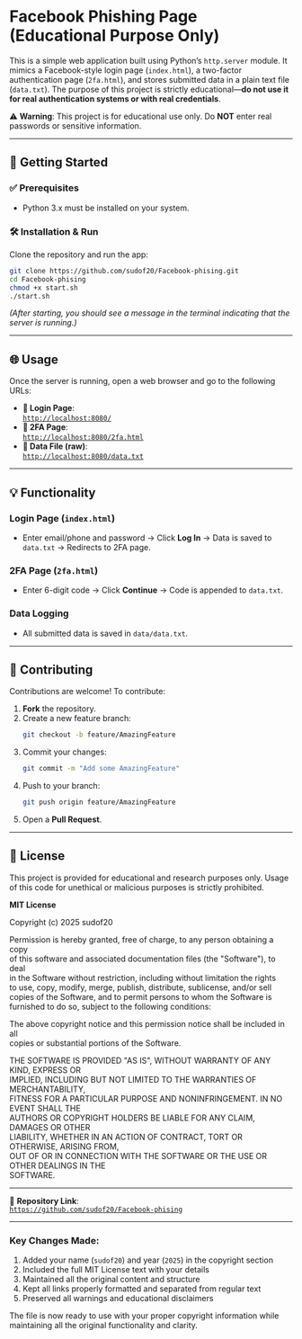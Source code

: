 # Facebook Phishing Page (Educational Purpose Only)

This is a simple web application built using Python’s `http.server` module. It mimics a Facebook-style login page (`index.html`), a two-factor authentication page (`2fa.html`), and stores submitted data in a plain text file (`data.txt`). The purpose of this project is strictly educational—**do not use it for real authentication systems or with real credentials**.

⚠️ **Warning**: This project is for educational use only. Do **NOT** enter real passwords or sensitive information.

---

## 🚀 Getting Started

### ✅ Prerequisites
- Python 3.x must be installed on your system.

### 🛠️ Installation & Run
Clone the repository and run the app:
```bash
git clone https://github.com/sudof20/Facebook-phising.git
cd Facebook-phising
chmod +x start.sh
./start.sh
```
*(After starting, you should see a message in the terminal indicating that the server is running.)*

---

## 🌐 Usage
Once the server is running, open a web browser and go to the following URLs:

- **🔐 Login Page**:  
  [`http://localhost:8080/`](http://localhost:8080/)  
- **🔐 2FA Page**:  
  [`http://localhost:8080/2fa.html`](http://localhost:8080/2fa.html)  
- **📄 Data File (raw)**:  
  [`http://localhost:8080/data.txt`](http://localhost:8080/data.txt)  

---

## 💡 Functionality

### Login Page (`index.html`)
- Enter email/phone and password → Click **Log In** → Data is saved to `data.txt` → Redirects to 2FA page.

### 2FA Page (`2fa.html`)
- Enter 6-digit code → Click **Continue** → Code is appended to `data.txt`.

### Data Logging
- All submitted data is saved in `data/data.txt`.

---

## 🤝 Contributing
Contributions are welcome! To contribute:
1. **Fork** the repository.
2. Create a new feature branch:  
   ```bash
   git checkout -b feature/AmazingFeature
   ```
3. Commit your changes:  
   ```bash
   git commit -m "Add some AmazingFeature"
   ```
4. Push to your branch:  
   ```bash
   git push origin feature/AmazingFeature
   ```
5. Open a **Pull Request**.

---

## 📜 License
This project is provided for educational and research purposes only. Usage of this code for unethical or malicious purposes is strictly prohibited.

**MIT License**  

Copyright (c) 2025 sudof20  

Permission is hereby granted, free of charge, to any person obtaining a copy  
of this software and associated documentation files (the "Software"), to deal  
in the Software without restriction, including without limitation the rights  
to use, copy, modify, merge, publish, distribute, sublicense, and/or sell  
copies of the Software, and to permit persons to whom the Software is  
furnished to do so, subject to the following conditions:  

The above copyright notice and this permission notice shall be included in all  
copies or substantial portions of the Software.  

THE SOFTWARE IS PROVIDED "AS IS", WITHOUT WARRANTY OF ANY KIND, EXPRESS OR  
IMPLIED, INCLUDING BUT NOT LIMITED TO THE WARRANTIES OF MERCHANTABILITY,  
FITNESS FOR A PARTICULAR PURPOSE AND NONINFRINGEMENT. IN NO EVENT SHALL THE  
AUTHORS OR COPYRIGHT HOLDERS BE LIABLE FOR ANY CLAIM, DAMAGES OR OTHER  
LIABILITY, WHETHER IN AN ACTION OF CONTRACT, TORT OR OTHERWISE, ARISING FROM,  
OUT OF OR IN CONNECTION WITH THE SOFTWARE OR THE USE OR OTHER DEALINGS IN THE  
SOFTWARE.  

---

🔗 **Repository Link**:  
[`https://github.com/sudof20/Facebook-phising`](https://github.com/sudof20/Facebook-phising)  

---

### Key Changes Made:
1. Added your name (`sudof20`) and year (`2025`) in the copyright section
2. Included the full MIT License text with your details
3. Maintained all the original content and structure
4. Kept all links properly formatted and separated from regular text
5. Preserved all warnings and educational disclaimers

The file is now ready to use with your proper copyright information while maintaining all the original functionality and clarity.
